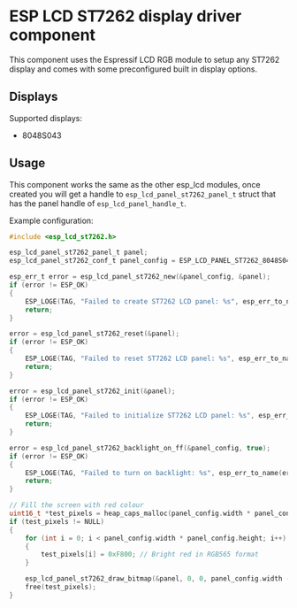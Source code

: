 # ESP LCD ST7262 display driver component 

This component uses the Espressif LCD RGB module to setup any ST7262 display and comes with some preconfigured built in display options.

## Displays 

Supported displays:
- 8048S043

## Usage 

This component works the same as the other esp_lcd modules, once created you will get a handle to `esp_lcd_panel_st7262_panel_t` struct that has the panel handle of `esp_lcd_panel_handle_t`. 

Example configuration:

```c
#include <esp_lcd_st7262.h>

esp_lcd_panel_st7262_panel_t panel;
esp_lcd_panel_st7262_conf_t panel_config = ESP_LCD_PANEL_ST7262_8048S043;

esp_err_t error = esp_lcd_panel_st7262_new(&panel_config, &panel);
if (error != ESP_OK)
{
    ESP_LOGE(TAG, "Failed to create ST7262 LCD panel: %s", esp_err_to_name(error));
    return;
}

error = esp_lcd_panel_st7262_reset(&panel);
if (error != ESP_OK)
{
    ESP_LOGE(TAG, "Failed to reset ST7262 LCD panel: %s", esp_err_to_name(error));
    return;
}

error = esp_lcd_panel_st7262_init(&panel);
if (error != ESP_OK)
{
    ESP_LOGE(TAG, "Failed to initialize ST7262 LCD panel: %s", esp_err_to_name(error));
    return;
}

error = esp_lcd_panel_st7262_backlight_on_ff(&panel_config, true);
if (error != ESP_OK)
{
    ESP_LOGE(TAG, "Failed to turn on backlight: %s", esp_err_to_name(error));
    return;
}

// Fill the screen with red colour
uint16_t *test_pixels = heap_caps_malloc(panel_config.width * panel_config.height * sizeof(uint16_t), MALLOC_CAP_SPIRAM | MALLOC_CAP_8BIT);
if (test_pixels != NULL)
{
    for (int i = 0; i < panel_config.width * panel_config.height; i++)
    {
        test_pixels[i] = 0xF800; // Bright red in RGB565 format
    }

    esp_lcd_panel_st7262_draw_bitmap(&panel, 0, 0, panel_config.width - 1, panel_config.height - 1, test_pixels);
    free(test_pixels);
}

```